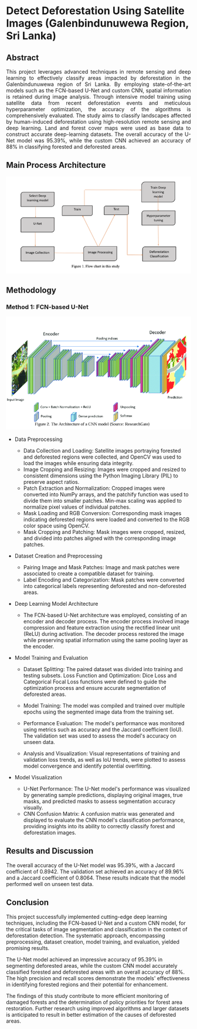 # Detect Deforestation Using Satellite Images (Galenbindunuwewa Region, Sri Lanka) 

## Abstract

<div style="text-align: justify;">This project leverages advanced techniques in remote sensing and deep learning to effectively classify areas impacted by deforestation in the Galenbindunuwewa region of Sri Lanka. By employing state-of-the-art models such as the FCN-based U-Net and custom CNN, spatial information is retained during image analysis. Through intensive model training using satellite data from recent deforestation events and meticulous hyperparameter optimization, the accuracy of the algorithms is comprehensively evaluated. The study aims to classify landscapes affected by human-induced deforestation using high-resolution remote sensing and deep learning. Land and forest cover maps were used as base data to construct accurate deep-learning datasets. The overall accuracy of the U-Net model was 95.39%, while the custom CNN achieved an accuracy of 88% in classifying forested and deforested areas.</div>

## Main Process Architecture
![Figure 1](https://raw.githubusercontent.com/udayaKherath/Deep-learning/main/img1.png)

## Methodology

### Method 1: FCN-based U-Net

![Figure 1](https://raw.githubusercontent.com/udayaKherath/Deep-learning/main/img2.png)
- Data Preprocessing
  - Data Collection and Loading: Satellite images portraying forested and deforested regions were collected, and OpenCV was used to load the images while ensuring data integrity.
  - Image Cropping and Resizing: Images were cropped and resized to consistent dimensions using the Python Imaging Library (PIL) to preserve aspect ratios.
  - Patch Extraction and Normalization: Cropped images were converted into NumPy arrays, and the patchify function was used to divide them into smaller patches. Min-max scaling was applied to normalize pixel values of individual patches.
  - Mask Loading and RGB Conversion: Corresponding mask images indicating deforested regions were loaded and converted to the RGB color space using OpenCV.
  - Mask Cropping and Patching: Mask images were cropped, resized, and divided into patches aligned with the corresponding image patches.

- Dataset Creation and Preprocessing
  - Pairing Image and Mask Patches: Image and mask patches were associated to create a compatible dataset for training.
  - Label Encoding and Categorization: Mask patches were converted into categorical labels representing deforested and non-deforested areas.
 
- Deep Learning Model Architecture
  - The FCN-based U-Net architecture was employed, consisting of an encoder and decoder process. The encoder process involved image compression and feature extraction using the rectified linear unit (ReLU) during activation. The decoder process restored the image while preserving spatial information using the same pooling layer as the encoder.
 
- Model Training and Evaluation
  - Dataset Splitting: The paired dataset was divided into training and testing subsets.
Loss Function and Optimization: Dice Loss and Categorical Focal Loss functions were defined to guide the optimization process and ensure accurate segmentation of deforested areas.

  - Model Training: The model was compiled and trained over multiple epochs using the segmented image data from the training set.
  - Performance Evaluation: The model's performance was monitored using metrics such as accuracy and the Jaccard coefficient (IoU). The validation set was used to assess the model's accuracy on unseen data.
  - Analysis and Visualization: Visual representations of training and validation loss trends, as well as IoU trends, were plotted to assess model convergence and identify potential overfitting.

- Model Visualization
  - U-Net Performance: The U-Net model's performance was visualized by generating sample predictions, displaying original images, true masks, and predicted masks to assess segmentation accuracy visually.
  - CNN Confusion Matrix: A confusion matrix was generated and displayed to evaluate the CNN model's classification performance, providing insights into its ability to correctly classify forest and deforestation images.

## Results and Discussion
The overall accuracy of the U-Net model was 95.39%, with a Jaccard coefficient of 0.8942. The validation set achieved an accuracy of 89.96% and a Jaccard coefficient of 0.8064. These results indicate that the model performed well on unseen test data.

## Conclusion

This project successfully implemented cutting-edge deep learning techniques, including the FCN-based U-Net and a custom CNN model, for the critical tasks of image segmentation and classification in the context of deforestation detection. The systematic approach, encompassing preprocessing, dataset creation, model training, and evaluation, yielded promising results.

The U-Net model achieved an impressive accuracy of 95.39% in segmenting deforested areas, while the custom CNN model accurately classified forested and deforested areas with an overall accuracy of 88%. The high precision and recall scores demonstrate the models' effectiveness in identifying forested regions and their potential for enhancement.

The findings of this study contribute to more efficient monitoring of damaged forests and the determination of policy priorities for forest area restoration. Further research using improved algorithms and larger datasets is anticipated to result in better estimation of the causes of deforested areas.
